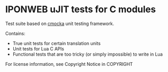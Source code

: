 # IPONWEB uJIT tests for C modules

Test suite based on [cmocka](https://cmocka.org/) unit testing framework.

Contains:

* True unit tests for certain translation units
* Unit tests for Lua C APIs
* Functional tests that are too tricky (or simply impossible) to write in Lua

For license information, see Copyright Notice in COPYRIGHT
